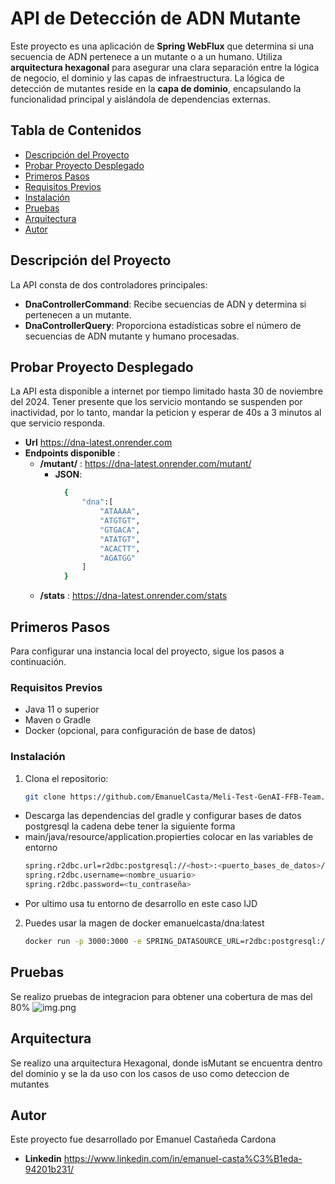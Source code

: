 # API de Detección de ADN Mutante

Este proyecto es una aplicación de **Spring WebFlux** que determina si una secuencia de ADN pertenece a un mutante o a un humano. Utiliza **arquitectura hexagonal** para asegurar una clara separación entre la lógica de negocio, el dominio y las capas de infraestructura. La lógica de detección de mutantes reside en la **capa de dominio**, encapsulando la funcionalidad principal y aislándola de dependencias externas.

## Tabla de Contenidos
- [Descripción del Proyecto](#descripción-del-proyecto)
- [Probar Proyecto Desplegado](#probar-proyecto-desplegado)
- [Primeros Pasos](#primeros-pasos)
- [Requisitos Previos](#requisitos-previos)
- [Instalación](#instalación)
- [Pruebas](#pruebas)
- [Arquitectura](#arquitectura)
- [Autor](#autor)

## Descripción del Proyecto

La API consta de dos controladores principales:
- **DnaControllerCommand**: Recibe secuencias de ADN y determina si pertenecen a un mutante.
- **DnaControllerQuery**: Proporciona estadísticas sobre el número de secuencias de ADN mutante y humano procesadas.

## Probar Proyecto Desplegado

La API esta disponible a internet por tiempo limitado hasta 30 de noviembre del 2024.
Tener presente que los servicio montando se suspenden por inactividad, por lo tanto, mandar la peticion y esperar de 40s a 3 minutos al que servicio responda.
- **Url** https://dna-latest.onrender.com
- **Endpoints disponible** :
  - **/mutant/** : https://dna-latest.onrender.com/mutant/
    - **JSON**: 
      ```bash
        {
            "dna":[   
                "ATAAAA",
                "ATGTGT",
                "GTGACA",
                "ATATGT",
                "ACACTT",
                "AGATGG"
            ]
        }
  - **/stats** : https://dna-latest.onrender.com/stats

## Primeros Pasos

Para configurar una instancia local del proyecto, sigue los pasos a continuación.

### Requisitos Previos

- Java 11 o superior
- Maven o Gradle
- Docker (opcional, para configuración de base de datos)

### Instalación

1. Clona el repositorio:
   ```bash
   git clone https://github.com/EmanuelCasta/Meli-Test-GenAI-FFB-Team.git
- Descarga las dependencias del gradle y configurar bases de datos postgresql la cadena debe tener la siguiente forma
- main/java/resource/application.propierties colocar en las variables de entorno
  ```bash 
  spring.r2dbc.url=r2dbc:postgresql://<host>:<puerto_bases_de_datos>/<nombre_bases_de_datos>?sslMode=require
  spring.r2dbc.username=<nombre_usuario>
  spring.r2dbc.password=<tu_contraseña>
- Por ultimo usa tu entorno de desarrollo en este caso IJD


2. Puedes usar la magen de docker emanuelcasta/dna:latest
    ```bash
    docker run -p 3000:3000 -e SPRING_DATASOURCE_URL=r2dbc:postgresql://host.docker.internal:5433/<database> -e SPRING_DATASOURCE_USERNAME=postgres -e SPRING_DATASOURCE_PASSWORD=1234 emanuelcasta/dna


## Pruebas

Se realizo pruebas de integracion para obtener una cobertura de mas del 80%
![img.png](img.png)

## Arquitectura

Se realizo una arquitectura Hexagonal, donde isMutant se encuentra dentro del dominio y se la da uso con los casos de uso como deteccion de mutantes

## Autor

Este proyecto fue desarrollado por Emanuel Castañeda Cardona
- **Linkedin** https://www.linkedin.com/in/emanuel-casta%C3%B1eda-94201b231/


